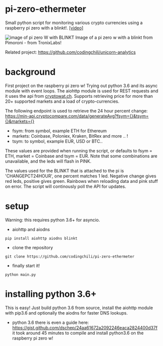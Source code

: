 # pi-zero-ethermeter
Small python script for monitoring various crypto currencies using a raspberry pi zero with a blinkt!. [[video]](https://www.youtube.com/watch?v=rkcM4-2oynY)

![image of pi zero W with BLINKT](https://cdn3.bigcommerce.com/s-vt19phz/products/8020/images/16595/Pimoroni_Blinkt_for_Raspberry_Pi_-_RGB_LED_Board_from_Tronixlabs_Australia_4__30072.1473662444.1280.1280.jpg?c=2)
Image of a pi zero w with a blinkt from Pimoroni - from TronixLabs!

Related project: https://github.com/codingchili/unicorn-analytics

# background
First project on the raspberry pi zero w! Trying out python 3.6 and its async module with event loops.
The aiohttp module is used for REST requests and it uses the api from [cryptowat.ch](https://cryptowat.ch/). Supports retrieving price for more than 20+ supported markets and a load of crypto-currencies. 

The following endpoint is used to retrieve the 24 hour percent change:
https://min-api.cryptocompare.com/data/generateAvg?fsym={}&tsym={}&markets={}

- fsym: from symbol, example ETH for Ethereum
- markets: Coinbase, Poloniex, Kraken, BitRex and more .. !
- tsym: to symbol, example EUR, USD or BTC.. 

These values are provided when running the script, or defaults to fsym = ETH, market = Coinbase and tsym = EUR.
Note that some combinations are unavailable, and the leds will flash in PINK.

The values used for the BLINKT that is attached to the pi is 'CHANGEPCT24HOUR', one percent matches 1 led. Negative change gives red leds, positive gives green. Rainbows when reloading data and pink stuff on error. The script will continously poll the API for updates.

# setup
Warning: this requires python 3.6+ for asyncio.
  
- aiohttp and aiodns
```console
pip install aiohttp aiodns blinkt
```

- clone the repository
```console
git clone https://github.com/codingchili/pi-zero-ethermeter
```

- finally start it!
```console
python main.py
```

# installing python 3.6+
This is easy! Just build python 3.6 from source, install the aiohttp module with pip3.6 and optionally the aiodns for faster DNS lookups.

- python 3.6
  there is even a guide here: https://gist.github.com/dschep/24aa61672a2092246eaca2824400d37f
  it took around 45 minutes to compile and install python3.6 on the raspberry pi zero w!
